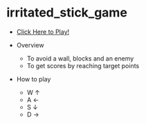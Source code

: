 # irritated_stick_game

- [Click Here to Play!](https://kawaguchi-project.glitch.me)

- Overview
  - To avoid a wall, blocks and an enemy
  - To get scores by reaching target points

- How to play
  - W ↑
  - A ←
  - S ↓
  - D →


